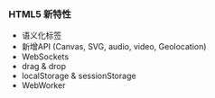 ### HTML5 新特性
- 语义化标签
- 新增API (Canvas, SVG, audio, video, Geolocation)
- WebSockets
- drag & drop
- localStorage & sessionStorage
- WebWorker